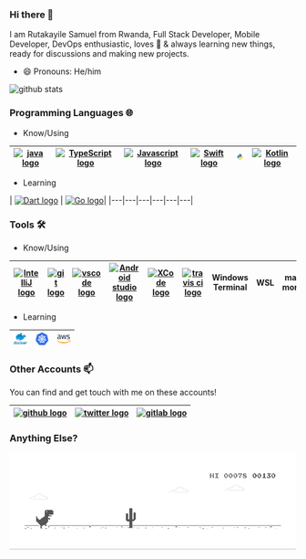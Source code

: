 ### Hi there 👋
I am Rutakayile Samuel from Rwanda, Full Stack Developer, Mobile Developer, DevOps enthusiastic, loves 🥁 & always learning new things, ready for discussions and making new projects.
- 😄 Pronouns: He/him

![github stats](https://github-readme-stats.vercel.app/api?username=rutaks&show_icons=true)

  
### Programming Languages 🌐
- Know/Using

| [<img src="https://seeklogo.net/wp-content/uploads/2011/06/java-logo-vector-400x400.png" alt="java logo" width="28">](https://www.java.com/)  | [<img src="https://seeklogo.com/images/T/typescript-logo-B29A3F462D-seeklogo.com.png" alt="TypeScript logo" width="28">](https://www.typescriptlang.org/)  | [<img src="https://upload.wikimedia.org/wikipedia/commons/thumb/9/99/Unofficial_JavaScript_logo_2.svg/768px-Unofficial_JavaScript_logo_2.svg.png" alt="Javascript logo" width="28">](https://developer.mozilla.org/en-US/docs/Web/JavaScript)  |  [<img src="https://seeklogo.com/images/S/swift-logo-E9182990F5-seeklogo.com.png" alt="Swift logo" width="28">](https://developer.apple.com/swift/) |  [<img src="https://raw.githubusercontent.com/github/explore/80688e429a7d4ef2fca1e82350fe8e3517d3494d/topics/python/python.png" alt="python logo" width="24">](https://www.python.org/) | [<img src="https://upload.wikimedia.org/wikipedia/commons/thumb/7/74/Kotlin-logo.svg/1024px-Kotlin-logo.svg.png" alt="Kotlin logo" width="24">](https://kotlinlang.org/)  |
|---|---|---|---|---|---|

- Learning
  
| [<img src="https://seeklogo.com/images/D/dart-logo-FDA1939EC4-seeklogo.com.png" alt="Dart logo" width="28">](https://dart.dev/)  | [<img src="https://upload.wikimedia.org/wikipedia/commons/thumb/0/05/Go_Logo_Blue.svg/1200px-Go_Logo_Blue.svg.png" alt="Go logo" width="28">](https://golang.org/)|
|---|---|---|---|---|---|


### Tools 🛠️

- Know/Using

| [<img src="https://upload.wikimedia.org/wikipedia/commons/thumb/d/d5/IntelliJ_IDEA_Logo.svg/1024px-IntelliJ_IDEA_Logo.svg.png" alt="IntelliJ logo" width="24">](https://www.jetbrains.com/idea/) | [<img src="https://raw.githubusercontent.com/Delta456/Delta456/master/img/git.png" alt="git logo" width="24">](https://git-scm.com/) | [<img src="https://raw.githubusercontent.com/Delta456/Delta456/master/img/vscode.png" alt="vscode logo" width="24">](https://code.visualstudio.com/) | [<img src="https://upload.wikimedia.org/wikipedia/commons/thumb/3/34/Android_Studio_icon.svg/1024px-Android_Studio_icon.svg.png" alt="Android studio logo" width="24">](https://developer.android.com/) | [<img src="https://is3-ssl.mzstatic.com/image/thumb/Purple123/v4/ca/72/ba/ca72ba99-f72f-4210-0da5-47587ab10ac4/Xcode-85-220-0-4-2x.png/1200x630bb.png" alt="XCode logo" width="24">](https://developer.apple.com/xcode/)  |  [<img src="https://raw.githubusercontent.com/Delta456/Delta456/master/img/travis_ci.png" alt="travis ci logo" width="24">](https://travis-ci.org/) | Windows Terminal | WSL | many more...
|---|---|---|---|---|---|---|---|---|

- Learning

| [<img src="https://raw.githubusercontent.com/github/explore/80688e429a7d4ef2fca1e82350fe8e3517d3494d/topics/docker/docker.png" alt="docker logo" width="24">](https://www.docker.com/) |[<img src="https://raw.githubusercontent.com/github/explore/80688e429a7d4ef2fca1e82350fe8e3517d3494d/topics/kubernetes/kubernetes.png" alt="kubernetes logo" width="24">](https://kubernetes.io/) | [<img src="https://raw.githubusercontent.com/Delta456/Delta456/master/img/aws.png" alt="aws logo" width="24">](https://aws.amazon.com/) 
|---|---|---|

### Other Accounts 📫

You can find and get touch with me on these accounts!

| [<img src="https://github.githubassets.com/images/modules/logos_page/GitHub-Mark.png" alt="github logo" width="34">](https://github.com/rutaks) | [<img src="https://seeklogo.net/wp-content/uploads/2015/11/twitter-logo.png" alt="twitter logo" width="34">](https://twitter.com/Root_Sam) | [<img src="https://upload.wikimedia.org/wikipedia/commons/thumb/1/18/GitLab_Logo.svg/1108px-GitLab_Logo.svg.png" alt="gitlab logo" width="24">](https://gitlab.com/rutaks)
|---|---|---|

### Anything Else?

![image](nothing-else.gif)
